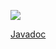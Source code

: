 [![](https://jitpack.io/v/munix/AndroidUtilities.svg)](https://jitpack.io/#munix/AndroidUtilities)


[Javadoc](http://munix.github.io/AndroidUtilities)
